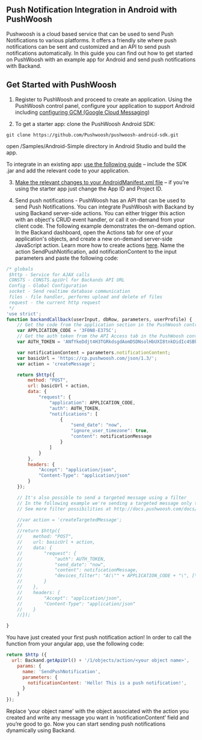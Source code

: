 ## Push Notification Integration in Android with PushWoosh
Pushwoosh is a cloud based service that can be used to send Push Notifications to various platforms. It offers a friendly site where push notifications can be sent and customized and an API to send push notifications automatically. In this guide you can find out how to get started on PushWoosh with an example app for Android and send push notifications with Backand.
## Get Started with PushWoosh

1. Register to PushWoosh and proceed to create an application. Using the PushWoosh control panel, configure your application to support Android including [configuring GCM (Google Cloud Messaging](http://docs.pushwoosh.com/docs/gcm-configuration))

2. To get a starter app: clone the PushWoosh Android SDK:
```
git clone https://github.com/Pushwoosh/pushwoosh-android-sdk.git 
```
open /Samples/Android-Simple directory in Android Studio and build the app.

To integrate in an existing app: [use the following guide](http://docs.pushwoosh.com/docs/native-android-sdk) – include the SDK .jar and add the relevant code to your application.

3. [Make the relevant changes to your AndroidManifest.xml file](http://docs.pushwoosh.com/docs/androidmanifestxml-modifications) – if you're using the starter app just change the App ID and Project ID.

4. Send push notifications - PushWoosh has an API that can be used to send Push Notifications. You can integrate PushWoosh with Backand by using Backand server-side actions. You can either trigger this action with an object's CRUD event handler, or call it on-demand from your client code. The following example demonstrates the on-demand option. In the Backand dashboard, open the Actions tab for one of your application's objects, and create a new on-demand server-side JavaScript action. Learn more how to create actions [here](http://docs.backand.com/en/latest/apidocs/customactions/index.html). Name the action SendPushNotification, add notificationContent to the input parameters and paste the following code:
```javascript
/* globals
 $http - Service for AJAX calls
 CONSTS - CONSTS.apiUrl for Backands API URL
 Config - Global Configuration
 socket - Send realtime database communication
 files - file handler, performs upload and delete of files
 request - the current http request
 */
'use strict';
function backandCallback(userInput, dbRow, parameters, userProfile) {
    // Get the code from the application section in the PushWoosh control panel - https://cp.pushwoosh.com/v2/applications
    var APPLICATION_CODE = '3F0N8-E375C';
    // Get the auth token from the API Access tab in the PushWoosh control panel - https://cp.pushwoosh.com/v2/api_access
    var AUTH_TOKEN = 'ANfYkeDdjt4H3TGRkdsgdAomDSDNsolHbUXI8tnkDidIc4SBkz9ASDwQXNnJb3HGJyR2TqlpHDiOIhFntKqq';

    var notificationContent = parameters.notificationContent;
    var basicUrl = 'https://cp.pushwoosh.com/json/1.3/';
    var action = 'createMessage';

    return $http({
        method: "POST",
        url: basicUrl + action,
        data: {
            "request": {
                "application": APPLICATION_CODE,
                "auth": AUTH_TOKEN,
                "notifications": [
                    {
                        "send_date": "now",
                        "ignore_user_timezone": true,
                        "content": notificationMessage
                    }
                ]
            }
        },
        headers: {
            "Accept": "application/json",
            "Content-Type": "application/json"
        }
    });

    // It's also possible to send a targeted message using a filter
    // In the following example we're sending a targeted message only to Android and iOS devices
    // See more filter possibilities at http://docs.pushwoosh.com/docs/createtargetedmessage

    //var action = 'createTargetedMessage';
    //
    //return $http({
    //    method: "POST",
    //    url: basicUrl + action,
    //    data: {
    //        "request": {
    //            "auth": AUTH_TOKEN,
    //            "send_date": "now",
    //            "content": notificationMessage,
    //            "devices_filter": "A(\"" + APPLICATION_CODE + "\", [\"Android\", \"iOS\"])"
    //        }
    //    },
    //    headers: {
    //        "Accept": "application/json",
    //        "Content-Type": "application/json"
    //    }
    //});

}
```
You have just created your first push notification action! In order to call the function from your angular app, use the following code:

```javascript
return $http ({
  url: Backand.getApiUrl() + '/1/objects/action/<your object name>',
    params: {
      name: 'SendPushNotification',
      parameters: {
        notificationContent: 'Hello! This is a push notification!',
      }
    }
});
```
Replace ‘your object name’ with the object associated with the action you created and write any message you want in ‘notificationContent’ field and you’re good to go. Now you can start sending push notifications dynamically using Backand.
